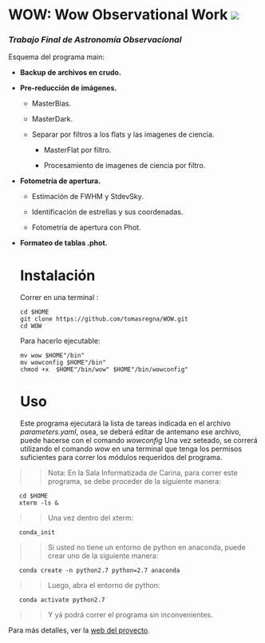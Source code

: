 # WOW: Wow Observational Work ![](http://carina.fcaglp.unlp.edu.ar/~guevaran/wow/wowlogo4.png)
### _Trabajo Final de Astronomía Observacional_

Esquema del programa main:


* **Backup de archivos en crudo.**

* **Pre-reducción de imágenes.**

  + MasterBias.

  + MasterDark.

  + Separar por filtros a los flats y las imagenes de ciencia.
  
    - MasterFlat por filtro.

    - Procesamiento de imagenes de ciencia por filtro.

* **Fotometría de apertura.**
  
  + Estimación de FWHM y StdevSky.
  
  + Identificación de estrellas y sus coordenadas.
  
  + Fotometría de apertura con Phot.

* **Formateo de tablas .phot.**
  
  
  
  # Instalación
  
  Correr en una terminal :
  ```
  cd $HOME
  git clone https://github.com/tomasregna/WOW.git
  cd WOW
  ```
  Para hacerlo ejecutable:
  ```
  mv wow $HOME"/bin"
  mv wowconfig $HOME"/bin"
  chmod +x  $HOME"/bin/wow" $HOME"/bin/wowconfig"
  ```
  
  # Uso
  
  Este programa ejecutará la lista de tareas indicada en el archivo _parameters.yaml_, osea, se deberá editar de antemano ese archivo, puede hacerse con el comando *wowconfig*
 Una vez seteado, se correrá utilizando el comando *wow* en una terminal que tenga los permisos suficientes para correr los módulos requeridos del programa.
 
 >> Nota: En la Sala Informatizada de Carina, para correr este programa, se debe proceder de la siguiente manera:
 ```
    cd $HOME
    xterm -ls &
 ```
 >> Una vez dentro del xterm:
 ```
    conda_init
 ```
 >> Si usted no tiene un entorno de python en anaconda, puede crear uno de la siguiente manera:
 ```
    conda create -n python2.7 python=2.7 anaconda
 ```
 >> Luego, abra el entorno de python:
 ```
    conda activate python2.7
 ```
 >> Y yá podrá correr el programa sin inconvenientes.
 
 
Para más detalles, ver la [web del proyecto](http://carina.fcaglp.unlp.edu.ar/~guevaran/wow/md_README.html).
